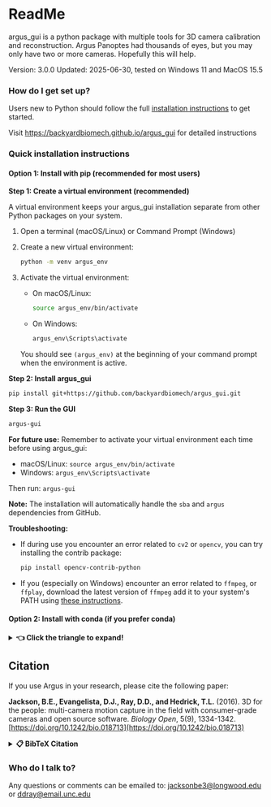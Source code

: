 ReadMe
=======

argus_gui is a python package with multiple tools for 3D camera calibration and reconstruction. Argus Panoptes had thousands of eyes, but you may only have two or more cameras.  Hopefully this will help.

Version: 3.0.0 
Updated: 2025-06-30, tested on Windows 11 and MacOS 15.5

### How do I get set up?

Users new to Python should follow the full [installation instructions](https://backyardbiomech.github.io/argus_gui/installation.html) to get started.

Visit https://backyardbiomech.github.io/argus_gui for detailed instructions

### Quick installation instructions

#### Option 1: Install with pip (recommended for most users)

**Step 1: Create a virtual environment (recommended)**

A virtual environment keeps your argus_gui installation separate from other Python packages on your system.

1. Open a terminal (macOS/Linux) or Command Prompt (Windows)
2. Create a new virtual environment:
   ```bash
   python -m venv argus_env
   ```
3. Activate the virtual environment:
   - On macOS/Linux:
     ```bash
     source argus_env/bin/activate
     ```
   - On Windows:
     ```bash
     argus_env\Scripts\activate
     ```
   
   You should see `(argus_env)` at the beginning of your command prompt when the environment is active.

**Step 2: Install argus_gui**

```bash
pip install git+https://github.com/backyardbiomech/argus_gui.git
```

**Step 3: Run the GUI**

```bash
argus-gui
```

**For future use:** Remember to activate your virtual environment each time before using argus_gui:
- macOS/Linux: `source argus_env/bin/activate`
- Windows: `argus_env\Scripts\activate`

Then run: `argus-gui`

**Note:** The installation will automatically handle the `sba` and `argus` dependencies from GitHub.

**Troubleshooting:** 

- If during use you encounter an error related to `cv2` or `opencv`, you can try installing the contrib package:
  ```bash
  pip install opencv-contrib-python
  ```

- If you (especially on Windows) encounter an error related to `ffmpeg`, or `ffplay`, download the latest version of `ffmpeg` add it to your system's PATH using <a href="https://www.wikihow.com/Install-FFmpeg-on-Windows" target="_blank">these instructions</a>.


#### Option 2: Install with conda (if you prefer conda)
<details>
<summary><strong>👈 Click the triangle to expand!</strong></summary>

1. Right-click this link and select "Save Link As..." or "Download Linked File As..." : <a href="https://raw.githubusercontent.com/backyardbiomech/argus_gui/main/Argus.yaml">Argus.yaml</a> (save it as `Argus.yaml`, not `Argus.yaml.txt`).
2. Install [miniconda](https://www.anaconda.com/docs/getting-started/miniconda/install) or anaconda on your computer. 
3. Open a terminal (macOS/Linux) or Anaconda Prompt (Windows).
4. Navigate to the directory where you downloaded `Argus.yaml` (probably your Downloads folder). You can use the `cd` command to change directories. For example:
   ```
   cd ~/Downloads
   ```
   or on Windows:
   ```   
   cd C:\Users\<YourUsername>\Downloads
   ```

5. Run the command:
   ```
   conda env create -f Argus.yaml
   ```
6. Activate the environment:
   ```
   conda activate argus
    ```
7. Open the gui with the command:
   ```
   argus-gui
   ```

8. To start the GUI in the the future, open a terminal or Anaconda Prompt, activate the environment with:
   ```
   conda activate argus
   ```
   and then run:
   ```
   argus-gui
   ```

</details>   
   

## Citation

If you use Argus in your research, please cite the following paper:

**Jackson, B.E., Evangelista, D.J., Ray, D.D., and Hedrick, T.L.** (2016). 3D for the people: multi-camera motion capture in the field with consumer-grade cameras and open source software. *Biology Open*, 5(9), 1334-1342. [https://doi.org/10.1242/bio.018713](https://doi.org/10.1242/bio.018713)

<details>
<summary><strong>📋 BibTeX Citation</strong></summary>

```bibtex
@article{Jackson3Dpeoplemulticamera2016,
  title = {{3D for the people: multi-camera motion capture in the field with consumer-grade cameras and open source software}},
  author = {Jackson, Brandon E. and Evangelista, Dennis J. and Ray, Dylan D. and Hedrick, Tyson L.},
  year = {2016},
  journal = {Biology Open},
  volume = {5},
  number = {9},
  pages = {1334--1342},
  doi = {10.1242/bio.018713},
  pmid = {27444791},
  url = {https://doi.org/10.1242/bio.018713}
}
```

</details>


### Who do I talk to?

Any questions or comments can be emailed to:
jacksonbe3@longwood.edu or ddray@email.unc.edu
